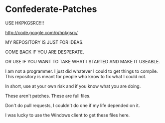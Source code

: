 Confederate-Patches
===================

USE HKPKGSRC!!!! 

http://code.google.com/p/hpkgsrc/

MY REPOSITORY IS JUST FOR IDEAS.

COME BACK IF YOU ARE DESPERATE.

OR USE IF YOU WANT TO TAKE WHAT I STARTED AND MAKE IT USEABLE.

I am not a programmer. I just did whatever I could to get things to compile. 
This repository is meant for people who know to fix what I could not.

In short, use at your own risk and if you know what you are doing.

These aren't patches. These are full files.

Don't do pull requests, I couldn't do one if my life depended on it. 

I was lucky to use the Windows client to get these files here.
